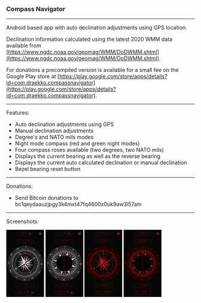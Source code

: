 ### Compass Navigator 

---

Android based app with auto declination adjustments using GPS location. 

Declination information calculated using the latest 2020 WMM data available from [https://www.ngdc.noaa.gov/geomag/WMM/DoDWMM.shtml](https://www.ngdc.noaa.gov/geomag/WMM/DoDWMM.shtml). 

For donations a precompiled version is available for a small fee on the Google Play store at [https://play.google.com/store/apps/details?id=com.draekko.compassnavigator](https://play.google.com/store/apps/details?id=com.draekko.compassnavigator).

---

Features:

* Auto declination adjustments using GPS
* Manual declination adjustments
* Degree's and NATO mils modes
* Night mode compass (red and green night modes)
* Four compass roses available (two degrees, two NATO mils)
* Displays the current bearing as well as the reverse bearing
* Displays the current auto calculated declination or manual declination
* Bezel bearing reset button

---

Donations:

* Send Bitcoin donations to bc1qeydaauzjpgy3k4mxt47fq4600x0uk9aw3l57am

---

Screenshots:

<p float="left">
<img src="https://raw.githubusercontent.com/draekko-rand/CompassNavigator/master/images/screenshot1.png" data-canonical-src="https://raw.githubusercontent.com/draekko-rand/CompassNavigator/master/images/screenshot1.png" width="20%" />
   
   

<img src="https://raw.githubusercontent.com/draekko-rand/CompassNavigator/master/images/screenshot2.png" data-canonical-src="https://raw.githubusercontent.com/draekko-rand/CompassNavigator/master/images/screenshot2.png" width="20%" />   
   
   

<img src="https://raw.githubusercontent.com/draekko-rand/CompassNavigator/master/images/screenshot3.png" data-canonical-src="https://raw.githubusercontent.com/draekko-rand/CompassNavigator/master/images/screenshot3.png" width="20%" />
   
   

<img src="https://raw.githubusercontent.com/draekko-rand/CompassNavigator/master/images/screenshot4.png" data-canonical-src="https://raw.githubusercontent.com/draekko-rand/CompassNavigator/master/images/screenshot4.png" width="20%" />
   
   
</p>


